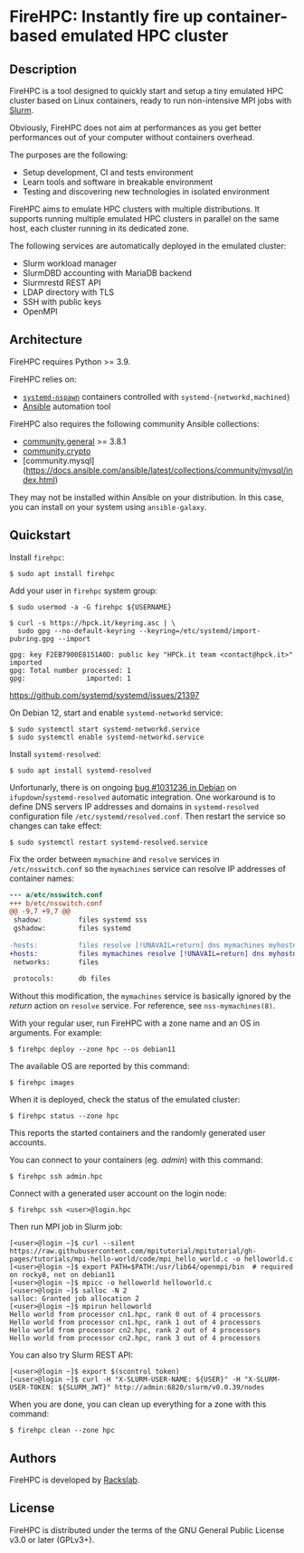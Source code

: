 # FireHPC: Instantly fire up container-based emulated HPC cluster

## Description

FireHPC is a tool designed to quickly start and setup a tiny emulated HPC
cluster based on Linux containers, ready to run non-intensive MPI jobs with
[Slurm](https://slurm.schedmd.com/overview.html).

Obviously, FireHPC does not aim at performances as you get better performances
out of your computer without containers overhead.

The purposes are the following:

- Setup development, CI and tests environment
- Learn tools and software in breakable environment
- Testing and discovering new technologies in isolated environment

FireHPC aims to emulate HPC clusters with multiple distributions. It supports
running multiple emulated HPC clusters in parallel on the same host, each
cluster running in its dedicated zone.

The following services are automatically deployed in the emulated cluster:

- Slurm workload manager
- SlurmDBD accounting with MariaDB backend
- Slurmrestd REST API
- LDAP directory with TLS
- SSH with public keys
- OpenMPI

## Architecture

FireHPC requires Python >= 3.9.

FireHPC relies on:

- [`systemd-nspawn`](https://www.freedesktop.org/software/systemd/man/systemd-nspawn.html) containers controlled with `systemd-{networkd,machined}`
- [Ansible](https://docs.ansible.com/ansible/latest/index.html) automation tool

FireHPC also requires the following community Ansible collections:

- [community.general](https://docs.ansible.com/ansible/latest/collections/community/general/index.html) >= 3.8.1
- [community.crypto](https://docs.ansible.com/ansible/latest/collections/community/crypto/index.html)
- [community.mysql] (https://docs.ansible.com/ansible/latest/collections/community/mysql/index.html)

They may not be installed within Ansible on your distribution. In this case,
you can install on your system using `ansible-galaxy`.

## Quickstart

Install `firehpc`:

```
$ sudo apt install firehpc
```

Add your user in `firehpc` system group:

```
$ sudo usermod -a -G firehpc ${USERNAME}
```

```
$ curl -s https://hpck.it/keyring.asc | \
  sudo gpg --no-default-keyring --keyring=/etc/systemd/import-pubring.gpg --import
```

```
gpg: key F2EB7900E8151A0D: public key "HPCk.it team <contact@hpck.it>" imported
gpg: Total number processed: 1
gpg:               imported: 1
```

https://github.com/systemd/systemd/issues/21397

On Debian 12, start and enable `systemd-networkd` service:

```
$ sudo systemctl start systemd-networkd.service
$ sudo systemctl enable systemd-networkd.service
```

Install `systemd-resolved`:

```
$ sudo apt install systemd-resolved
```

Unfortunarly, there is on ongoing [bug #1031236 in Debian](https://bugs.debian.org/cgi-bin/bugreport.cgi?bug=1031236)
on `ifupdown`/`systemd-resolved` automatic integration. One workaround is to
define DNS servers IP addresses and domains in `systemd-resolved` configuration
file `/etc/systemd/resolved.conf`. Then restart the service so changes can take
effect:

```
$ sudo systemctl restart systemd-resolved.service
```

Fix the order between `mymachine` and `resolve` services in `/etc/nsswitch.conf`
so the `mymachines` service can resolve IP addresses of container names:

```diff
--- a/etc/nsswitch.conf
+++ b/etc/nsswitch.conf
@@ -9,7 +9,7 @@
 shadow:         files systemd sss
 gshadow:        files systemd
 
-hosts:          files resolve [!UNAVAIL=return] dns mymachines myhostname
+hosts:          files mymachines resolve [!UNAVAIL=return] dns myhostname
 networks:       files
 
 protocols:      db files
```

Without this modification, the `mymachines` service is basically ignored by the
_return_ action on `resolve` service. For reference, see `nss-mymachines(8)`.

With your regular user, run FireHPC with a zone name and an OS in arguments. For
example:

```
$ firehpc deploy --zone hpc --os debian11
```

The available OS are reported by this command:

```
$ firehpc images
```

When it is deployed, check the status of the emulated cluster:

```
$ firehpc status --zone hpc
```

This reports the started containers and the randomly generated user accounts.

You can connect to your containers (eg. _admin_) with this command:

```
$ firehpc ssh admin.hpc
```

Connect with a generated user account on the login node:

```
$ firehpc ssh <user>@login.hpc
```

Then run MPI job in Slurm job:

```
[<user>@login ~]$ curl --silent https://raw.githubusercontent.com/mpitutorial/mpitutorial/gh-pages/tutorials/mpi-hello-world/code/mpi_hello_world.c -o helloworld.c
[<user>@login ~]$ export PATH=$PATH:/usr/lib64/openmpi/bin  # required on rocky8, not on debian11
[<user>@login ~]$ mpicc -o helloworld helloworld.c
[<user>@login ~]$ salloc -N 2
salloc: Granted job allocation 2
[<user>@login ~]$ mpirun helloworld
Hello world from processor cn1.hpc, rank 0 out of 4 processors
Hello world from processor cn1.hpc, rank 1 out of 4 processors
Hello world from processor cn2.hpc, rank 2 out of 4 processors
Hello world from processor cn2.hpc, rank 3 out of 4 processors
```

You can also try Slurm REST API:

```
[<user>@login ~]$ export $(scontrol token)
[<user>@login ~]$ curl -H "X-SLURM-USER-NAME: ${USER}" -H "X-SLURM-USER-TOKEN: ${SLURM_JWT}" http://admin:6820/slurm/v0.0.39/nodes
```

When you are done, you can clean up everything for a zone with this command:

```
$ firehpc clean --zone hpc
```

## Authors

FireHPC is developed by [Rackslab](https://rackslab.io).

## License

FireHPC is distributed under the terms of the GNU General Public License v3.0 or
later (GPLv3+).
